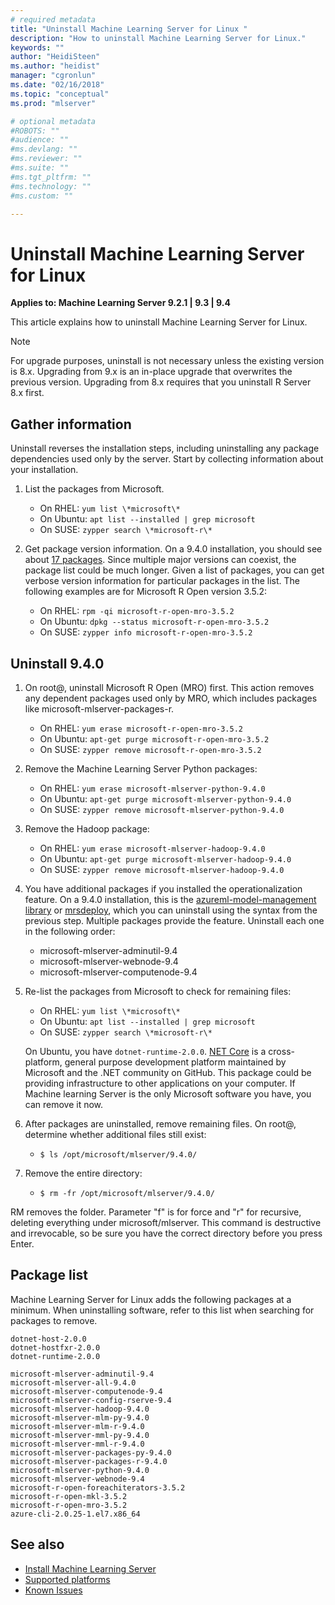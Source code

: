 ```yaml
---
# required metadata
title: "Uninstall Machine Learning Server for Linux "
description: "How to uninstall Machine Learning Server for Linux."
keywords: ""
author: "HeidiSteen"
ms.author: "heidist"
manager: "cgronlun"
ms.date: "02/16/2018"
ms.topic: "conceptual"
ms.prod: "mlserver"

# optional metadata
#ROBOTS: ""
#audience: ""
#ms.devlang: ""
#ms.reviewer: ""
#ms.suite: ""
#ms.tgt_pltfrm: ""
#ms.technology: ""
#ms.custom: ""

---
```


# Uninstall Machine Learning Server for Linux

**Applies to:  Machine Learning Server 9.2.1 | 9.3 | 9.4**

This article explains how to uninstall Machine Learning Server for Linux. 

> [!Note]
> For upgrade purposes, uninstall is not necessary unless the existing version is 8.x. Upgrading from 9.x is an in-place upgrade that overwrites the previous version. Upgrading from 8.x requires that you uninstall R Server 8.x first. 

## Gather information

Uninstall reverses the installation steps, including uninstalling any package dependencies used only by the server. Start by collecting information about your installation.

1. List the packages from Microsoft.

   + On RHEL: `yum list \*microsoft\*`   
   + On Ubuntu: `apt list --installed | grep microsoft`  
   + On SUSE: `zypper search \*microsoft-r\*`    


2. Get package version information. On a 9.4.0 installation, you should see about [17 packages](#installed-packages). Since multiple major versions can coexist, the package list could be much longer. Given a list of packages, you can get verbose version information for particular packages in the list. The following examples are for Microsoft R Open version 3.5.2:

   + On RHEL: `rpm -qi microsoft-r-open-mro-3.5.2`   
   + On Ubuntu: `dpkg --status microsoft-r-open-mro-3.5.2` 
   + On SUSE: `zypper info microsoft-r-open-mro-3.5.2`     

## Uninstall 9.4.0

1. On root@, uninstall Microsoft R Open (MRO) first. This action removes any dependent packages used only by MRO, which includes packages like microsoft-mlserver-packages-r. 

   + On RHEL: `yum erase microsoft-r-open-mro-3.5.2`     
   + On Ubuntu: `apt-get purge microsoft-r-open-mro-3.5.2`  
   + On SUSE: `zypper remove microsoft-r-open-mro-3.5.2`    

2. Remove the Machine Learning Server Python packages:

   + On RHEL: `yum erase microsoft-mlserver-python-9.4.0`     
   + On Ubuntu: `apt-get purge microsoft-mlserver-python-9.4.0`  
   + On SUSE: `zypper remove microsoft-mlserver-python-9.4.0`

3. Remove the Hadoop package:

   + On RHEL: `yum erase microsoft-mlserver-hadoop-9.4.0`     
   + On Ubuntu: `apt-get purge microsoft-mlserver-hadoop-9.4.0`  
   + On SUSE: `zypper remove microsoft-mlserver-hadoop-9.4.0`

4. You have additional packages if you installed the operationalization feature. On a 9.4.0 installation, this is the [azureml-model-management library](../python-reference/azureml-model-management-sdk/azureml-model-management-sdk.md) or [mrsdeploy](../r-reference/mrsdeploy/mrsdeploy-package.md), which you can uninstall using the syntax from the previous step. Multiple packages provide the feature. Uninstall each one in the following order:

   + microsoft-mlserver-adminutil-9.4
   + microsoft-mlserver-webnode-9.4
   + microsoft-mlserver-computenode-9.4

5. Re-list the packages from Microsoft to check for remaining files:

   + On RHEL: `yum list \*microsoft\*`   
   + On Ubuntu: `apt list --installed | grep microsoft`  
   + On SUSE: `zypper search \*microsoft-r\*`  

   On Ubuntu, you have `dotnet-runtime-2.0.0`. [NET Core](https://docs.microsoft.com/dotnet/core/index) is a cross-platform, general purpose development platform maintained by Microsoft and the .NET community on GitHub. This package could be providing infrastructure to other applications on your computer. If Machine learning Server is the only Microsoft software you have, you can remove it now.

6. After packages are uninstalled, remove remaining files. On root@, determine whether additional files still exist:

   + `$ ls /opt/microsoft/mlserver/9.4.0/`

7. Remove the entire directory:

   + `$ rm -fr /opt/microsoft/mlserver/9.4.0/`

RM removes the folder. Parameter "f" is for force and "r" for recursive, deleting everything under microsoft/mlserver. This command is destructive and irrevocable, so be sure you have the correct directory before you press Enter.

<a name="installed-packages"></a>

## Package list

Machine Learning Server for Linux adds the following packages at a minimum. When uninstalling software, refer to this list when searching for packages to remove.

    dotnet-host-2.0.0
    dotnet-hostfxr-2.0.0
    dotnet-runtime-2.0.0 
    
    microsoft-mlserver-adminutil-9.4
    microsoft-mlserver-all-9.4.0 
    microsoft-mlserver-computenode-9.4
    microsoft-mlserver-config-rserve-9.4 
    microsoft-mlserver-hadoop-9.4.0
    microsoft-mlserver-mlm-py-9.4.0 
    microsoft-mlserver-mlm-r-9.4.0
    microsoft-mlserver-mml-py-9.4.0
    microsoft-mlserver-mml-r-9.4.0
    microsoft-mlserver-packages-py-9.4.0 
    microsoft-mlserver-packages-r-9.4.0
    microsoft-mlserver-python-9.4.0 
    microsoft-mlserver-webnode-9.4
    microsoft-r-open-foreachiterators-3.5.2 
    microsoft-r-open-mkl-3.5.2
    microsoft-r-open-mro-3.5.2 
    azure-cli-2.0.25-1.el7.x86_64     


## See also

+ [Install Machine Learning Server](r-server-install.md)
+ [Supported platforms](r-server-install-supported-platforms.md)  
+ [Known Issues](../resources-known-issues.md)  
